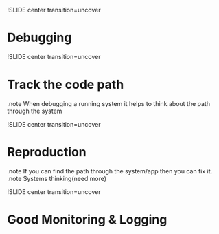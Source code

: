 !SLIDE center transition=uncover
# Debugging

!SLIDE center transition=uncover
# Track the code path  
  .note When debugging a running system it helps to think about the path through the system

!SLIDE center transition=uncover
# Reproduction
  .note If you can find the path through the system/app then you can fix it.
  .note Systems thinking(need more)

!SLIDE center transition=uncover
# Good Monitoring & Logging 
